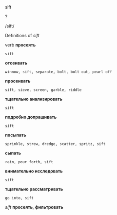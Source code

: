 sift

?

/sift/

Definitions of _sift_

verb
**просеять**

    sift
**отсеивать**

    winnow, sift, separate, bolt, bolt out, pearl off
**просеивать**

    sift, sieve, screen, garble, riddle
**тщательно анализировать**

    sift
**подробно допрашивать**

    sift
**посыпать**

    sprinkle, strew, dredge, scatter, spritz, sift
**сыпать**

    rain, pour forth, sift
**внимательно исследовать**

    sift
**тщательно рассматривать**

    go into, sift

_sift_
**просеять**, **фильтровать**